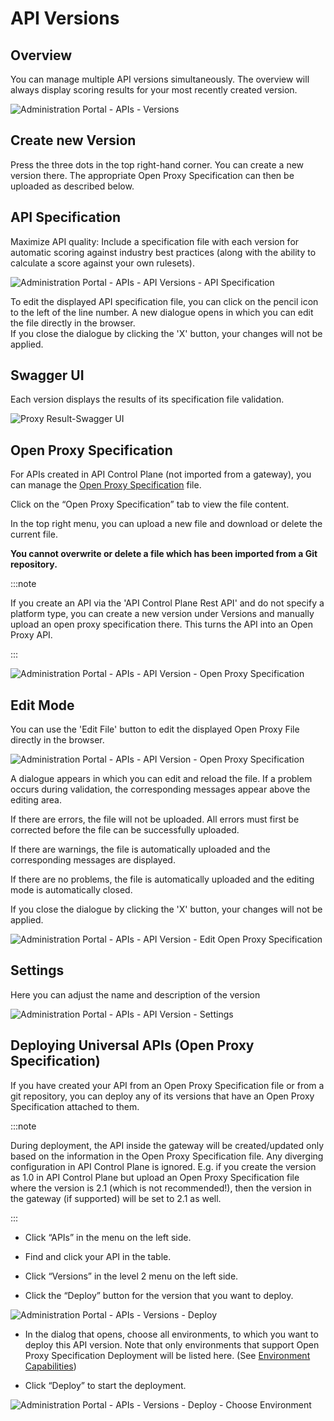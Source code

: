 # API Versions

<head>
  <meta name="guidename" content="API Management"/>
  <meta name="context" content="GUID-a594025f-6ad5-46fa-af44-ffd5eba75f7e"/>
</head>

## Overview

You can manage multiple API versions simultaneously. The overview will always display scoring results for your most recently created version.

![Administration Portal - APIs - Versions](../Images/img-cp-admin_portal_APIs_version.png)

## Create new Version

Press the three dots in the top right-hand corner. You can create a new version there. The appropriate Open Proxy Specification can then be uploaded as described below.

## API Specification

Maximize API quality: Include a specification file with each version for automatic scoring against industry best practices (along with the ability to calculate a score against your own rulesets).

![Administration Portal - APIs - API Versions - API Specification](../Images/img-cp-admin_portal_APIs_version_API_spec.png)

To edit the displayed API specification file, you can click on the pencil icon to the left of the line number. A new dialogue opens in which you can edit the file directly in the browser.  
If you close the dialogue by clicking the 'X' button, your changes will not be applied.

## Swagger UI

Each version displays the results of its specification file validation.

![Proxy Result-Swagger UI](../Images/img-cp-admin_portal_swagger_UI.png)

## Open Proxy Specification

For APIs created in API Control Plane (not imported from a gateway), you can manage the [Open Proxy Specification](../Topics/cp-OpenProxy_specification.md) file. 

Click on the “Open Proxy Specification” tab to view the file content.

In the top right menu, you can upload a new file and download or delete the current file.

**You cannot overwrite or delete a file which has been imported from a Git repository.**

:::note

If you create an API via the 'API Control Plane Rest API' and do not specify a platform type, you can create a new version under Versions and manually upload an open proxy specification there. This turns the API into an Open Proxy API.

:::

![Administration Portal - APIs - API Version - Open Proxy Specification](../Images/img-cp-admin_portal_APIs_version_open_proxy_spec.png)

## Edit Mode

You can use the 'Edit File' button to edit the displayed Open Proxy File directly in the browser.

![Administration Portal - APIs - API Version - Open Proxy Specification](../Images/img-cp-admin_portal_APIs_version_open_proxy_spec_01.png)

A dialogue appears in which you can edit and reload the file. If a problem occurs during validation, the corresponding messages appear above the editing area. 

If there are errors, the file will not be uploaded. All errors must first be corrected before the file can be successfully uploaded. 

If there are warnings, the file is automatically uploaded and the corresponding messages are displayed. 

If there are no problems, the file is automatically uploaded and the editing mode is automatically closed.

If you close the dialogue by clicking the 'X' button, your changes will not be applied.

![Administration Portal - APIs - API Version - Edit Open Proxy Specification](../Images/img-cp-admin_portal_APIs_version_edit_oprn_proxy_spec.png)

## Settings

Here you can adjust the name and description of the version

![Administration Portal - APIs - API Version - Settings](../Images/img-cp-admin_portal_APIs_version_settings.png)

## Deploying Universal APIs (Open Proxy Specification)

If you have created your API from an Open Proxy Specification file or from a git repository, you can deploy any of its versions that have an Open Proxy Specification attached to them. 

:::note

During deployment, the API inside the gateway will be created/updated only based on the information in the Open Proxy Specification file. Any diverging configuration in API Control Plane is ignored. E.g. if you create the version as 1.0 in API Control Plane but upload an Open Proxy Specification file where the version is 2.1 (which is not recommended!), then the version in the gateway (if supported) will be set to 2.1 as well.

:::

- Click “APIs” in the menu on the left side.

- Find and click your API in the table.

- Click “Versions” in the level 2 menu on the left side.

- Click the “Deploy” button for the version that you want to deploy.

![Administration Portal - APIs - Versions - Deploy](../Images/img-cp-admin_portal_APIs_version_deploy.png)

- In the dialog that opens, choose all environments, to which you want to deploy this API version. Note that only environments that support Open Proxy Specification Deployment will be listed here.
(See [Environment Capabilities](../Topics/cp-Environment_capabilities.md))

- Click “Deploy” to start the deployment.

![Administration Portal - APIs - Versions - Deploy - Choose Environment](../Images/img-cp-admin_portal_APIs_version_deploy_choose_env.png)

